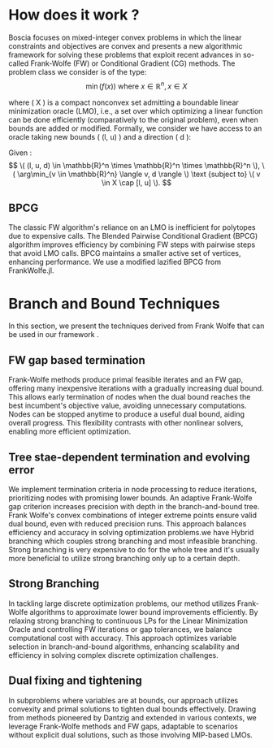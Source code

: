 # How does it work  ?

Boscia focuses on mixed-integer convex problems in which the linear constraints and objectives are convex and presents a new algorithmic framework for solving these problems that exploit recent advances in so-called Frank-Wolfe (FW) or Conditional Gradient (CG) methods. The problem class we consider is of the type: 
$$
\min ( f(x) ) \text{ where } x \in \mathbb{R}^n, \, x \in X
$$

where \( X \) is a compact nonconvex set admitting a boundable linear minimization oracle (LMO), i.e., a set over which optimizing a linear function can be done efficiently (comparatively to the original problem), even when bounds are added or modified. Formally, we consider we have access to an oracle taking new bounds \( (l, u) \) and a direction \( d \):

Given : 
$$
\( (l, u, d) \in \mathbb{R}^n \times \mathbb{R}^n \times \mathbb{R}^n \),  \( \arg\min_{v \in \mathbb{R}^n} \langle v, d \rangle \) 
 \text {subject to}    \( v \in X \cap [l, u] \).
$$


## BPCG 


The classic FW algorithm's reliance on an LMO is inefficient for polytopes due to expensive calls. The Blended Pairwise Conditional Gradient (BPCG) algorithm improves efficiency by combining FW steps with pairwise steps that avoid LMO calls. BPCG maintains a smaller active set of vertices, enhancing performance. We use a modified lazified BPCG from FrankWolfe.jl.

# Branch and Bound Techniques 

In this section, we present the techniques derived from Frank Wolfe that can be used in our
framework .

## FW gap based termination 

Frank-Wolfe methods produce primal feasible iterates and an FW gap, offering many inexpensive iterations with a gradually increasing dual bound. This allows early termination of nodes when the dual bound reaches the best incumbent's objective value, avoiding unnecessary computations. Nodes can be stopped anytime to produce a useful dual bound, aiding overall progress. This flexibility contrasts with other nonlinear solvers, enabling more efficient optimization.

## Tree stae-dependent termination and evolving error 

We implement termination criteria in node processing to reduce iterations, prioritizing nodes with promising lower bounds. An adaptive Frank-Wolfe gap criterion increases precision with depth in the branch-and-bound tree. Frank Wolfe's convex combinations of integer extreme points ensure valid dual bound, even with reduced precision runs. This approach balances efficiency and accuracy in solving optimization problems.we have Hybrid branching which couples strong branching and most infeasible branching. Strong branching is very expensive to do for the whole tree and it's usually more beneficial to utilize strong branching only up to a certain depth.




## Strong Branching 

In tackling large discrete optimization problems, our method utilizes Frank-Wolfe algorithms to approximate lower bound improvements efficiently. By relaxing strong branching to continuous LPs for the Linear Minimization Oracle and controlling FW iterations or gap tolerances, we balance computational cost with accuracy. This approach optimizes variable selection in branch-and-bound algorithms, enhancing scalability and efficiency in solving complex discrete optimization challenges.

## Dual fixing and tightening 

In subproblems where variables are at bounds, our approach utilizes convexity and primal solutions to tighten dual bounds effectively. Drawing from methods pioneered by Dantzig and extended in various contexts, we leverage Frank-Wolfe methods and FW gaps, adaptable to scenarios without explicit dual solutions, such as those involving MIP-based LMOs.






